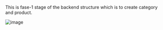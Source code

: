 This is fase-1 stage of the backend structure which is to create category and product.

![image](https://github.com/ercanakalar/e-commerce/assets/95161678/1b0db69e-c8ca-4b68-ba30-7855971abd7e)
